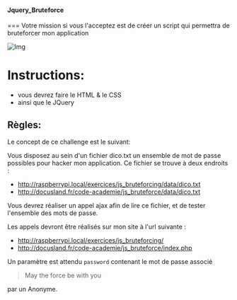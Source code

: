 #### Jquery_Bruteforce
===
Votre mission si vous l'acceptez  est de créer un script qui permettra de bruteforcer mon application

![Img](fezzik.jpg)

# Instructions:
+ vous devrez faire le HTML & le CSS
+ ainsi que le JQuery

##  Règles:
Le concept de ce challenge est le suivant:

Vous disposez au sein d'un fichier dico.txt un ensemble de mot de passe possibles pour hacker mon application. 
Ce fichier se trouve à deux endroits : 

 * http://raspberrypi.local/exercices/js_bruteforcing/data/dico.txt
 * http://docusland.fr/code-academie/js_bruteforce/data/dico.txt 

Vous devrez réaliser un appel ajax afin de lire ce fichier, et de tester l'ensemble des mots de passe.

Les appels devront être réalisés sur mon site à l'url suivante : 

 * http://raspberrypi.local/exercices/js_bruteforcing/
 * http://docusland.fr/code-academie/js_bruteforce/index.php 		


Un paramètre est attendu `password` contenant le mot de passe associé


> May the force be with you

par un Anonyme.
